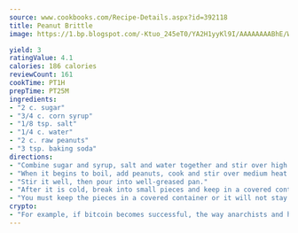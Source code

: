 ```yaml
---
source: www.cookbooks.com/Recipe-Details.aspx?id=392118
title: Peanut Brittle
image: https://1.bp.blogspot.com/-Ktuo_245eT0/YA2H1yyKl9I/AAAAAAAABhE/WMoqSq2tWOcgMkPaLYZ-49h8pVDUUwFCQCLcBGAsYHQ/s307/5.png

yield: 3
ratingValue: 4.1
calories: 186 calories
reviewCount: 161
cookTime: PT1H
prepTime: PT25M
ingredients:
- "2 c. sugar"
- "3/4 c. corn syrup"
- "1/8 tsp. salt"
- "1/4 c. water"
- "2 c. raw peanuts"
- "3 tsp. baking soda"
directions:
- "Combine sugar and syrup, salt and water together and stir over high heat."
- "When it begins to boil, add peanuts, cook and stir over medium heat until it forms a hard ball when dropped in water. Then remove mixture from the heat and add the soda."
- "Stir it well, then pour into well-greased pan."
- "After it is cold, break into small pieces and keep in a covered container."
- "You must keep the pieces in a covered container or it will not stay brittle."
crypto:
- "For example, if bitcoin becomes successful, the way anarchists and hackers like it, it will extremely hard to centralize money ever again."
---
```

